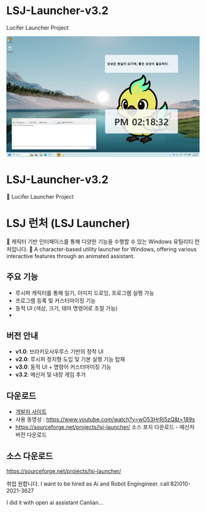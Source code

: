 # LSJ-Launcher-v3.2
Lucifer Launcher Project

<p align="center">
  <img src="/Images/LSJ 런처 v3.2 버전.png" width="600" alt="LSJ Launcher Preview">
</p>

# LSJ-Launcher-v3.2
🦖 Lucifer Launcher Project

# LSJ 런처 (LSJ Launcher)

🦖 캐릭터 기반 인터페이스를 통해 다양한 기능을 수행할 수 있는 Windows 유틸리티 런처입니다.
🦖 A character-based utility launcher for Windows, offering various interactive features through an animated assistant.

## 주요 기능
- 루시퍼 캐릭터를 통해 일기, 이미지 드로잉, 프로그램 실행 가능
- 프로그램 등록 및 커스터마이징 기능
- 동적 UI (색상, 크기, 테마 명령어로 조절 가능)
-

## 버전 안내
- **v1.0**: 브라키오사우루스 기반의 정적 UI
- **v2.0**: 루시퍼 정지형 도입 및 기본 실행 기능 탑재
- **v3.0**: 동적 UI + 명령어 커스터마이징 기능
- **v3.2**: 메신저 및 내장 게임 추가

## 다운로드
- [개발자 사이트](https://www.dgmayor.com/380)
- 사용 동영상 : https://www.youtube.com/watch?v=wO53HrRi5zQ&t=189s
- https://sourceforge.net/projects/lsj-launcher/ 소스 포지 다운로드 - 메신저 버전 다운로드

## 소스 다운로드
https://sourceforge.net/projects/lsj-launcher/

취업 원합니다. I want to be hired as Ai and Robot Engingineer.
call 82)010-2021-3627

I did it with open ai assistant Canlian...
